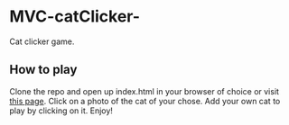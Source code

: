# MVC-catClicker-
Cat clicker game.

## How to play
Clone the repo and open up index.html in your browser of choice or visit [this page](https://jmelnich.github.io/MVC-catClicker-/).
Click on a photo of the cat of your chose. Add your own cat to play by clicking on it.
Enjoy!
